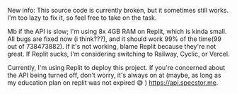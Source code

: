 New info: This source code is currently broken, but it sometimes still works. I'm too lazy to fix it, so feel free to take on the task. 

Mb if the API is slow; I'm using 8x 4GB RAM on Replit, which is kinda small. All bugs are fixed now (i think???), and it should work 99% of the time(99 out of 738473882). If it's not working, blame Replit because they're not great. If Replit sucks, I'm considering switching to Railway, Cyclic, or Vercel.

Currently, I'm using Replit to deploy this project. If you're concerned about the API being turned off, don't worry, it's always on at (maybe, as long as my education plan on replit was not expired 😅 ) https://api.specstor.me.
